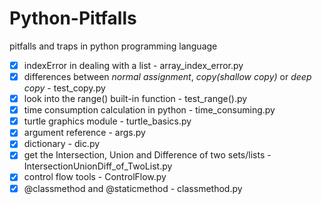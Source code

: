 # Python-Pitfalls
pitfalls and traps in python programming language

- [x] indexError in dealing with a list - array_index_error.py
- [x] differences between _normal assignment_, _copy(shallow copy)_ or _deep copy_ - test_copy.py
- [x] look into the range() built-in function - test_range().py
- [x] time consumption calculation in python - time_consuming.py
- [x] turtle graphics module - turtle_basics.py
- [x] argument reference - args.py
- [x] dictionary - dic.py
- [x] get the Intersection, Union and Difference of two sets/lists - IntersectionUnionDiff_of_TwoList.py
- [x] control flow tools - ControlFlow.py
- [x] @classmethod and @staticmethod - classmethod.py